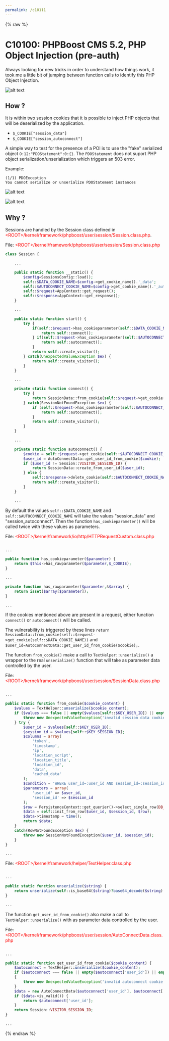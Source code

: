 ```yaml
---
permalink: /c10111
---
```

{% raw %}
# C10100: PHPBoost CMS 5.2, PHP Object Injection (pre-auth)

Always looking for new tricks in order to understand how things work, it took me a little bit of jumping between function calls to identify this PHP Object Injection.

![alt text](../captures/c22_0.png "Figure 1: PHP Object Injection 3")

## How ?

It is within two session cookies that it is possible to inject PHP objects that will be deserialized by the application.

- `$_COOKIE["session_data"]`
- `$_COOKIE["session_autoconnect"]`

A simple way to test for the presence of a POI is to use the "fake" serialized object `O:12:"PDOStatement":0:{}`. The `PDOStatement` does not suport PHP object serialization/unserialization which triggers an 503 error.

Example:
```
(1/1) PDOException
You cannot serialize or unserialize PDOStatement instances
```

![alt text](../captures/c22_1.png "Figure 1: PHP Object Injection 2")

![alt text](../captures/c22_2.png "Figure 2: PHP Object Injection 3")

## Why ?

Sessions are handled by the Session class defined in <span style="color:red">\<ROOT\>/kernel/framework/phpboost/user/session/Session.class.php</span>.

File: <span style="color:red">\<ROOT\>/kernel/framework/phpboost/user/session/Session.class.php</span>
```php
class Session {

    ...

    public static function __static() {
        $config=SessionsConfig::load();
        self::$DATA_COOKIE_NAME=$config->get_cookie_name().'_data';
        self::$AUTOCONNECT_COOKIE_NAME=$config->get_cookie_name().'_autoconnect';
        self::$request=AppContext::get_request();
        self::$response=AppContext::get_response();
    }

    ...

    public static function start() {
        try {
            if(self::$request->has_cookieparameter(self::$DATA_COOKIE_NAME)) {
                return self::connect();
            } if(self::$request->has_cookieparameter(self::$AUTOCONNECT_COOKIE_NAME)) {
                return self::autoconnect();
            }
            return self::create_visitor();
        } catch(UnexpectedValueException $ex) {
            return self::create_visitor();
        }
    }

    ...

    private static function connect() {
        try {
            return SessionData::from_cookie(self::$request->get_cookie(self::$DATA_COOKIE_NAME));
        } catch(SessionNotFoundException $ex) {
            if (self::$request->has_cookieparameter(self::$AUTOCONNECT_COOKIE_NAME)) {
                return self::autoconnect();
            }
            return self::create_visitor();
        }
    }

    ...

    private static function autoconnect() {
        $cookie = self::$request->get_cookie(self::$AUTOCONNECT_COOKIE_NAME);
        $user_id = AutoConnectData::get_user_id_from_cookie($cookie);
        if ($user_id != Session::VISITOR_SESSION_ID) {
            return SessionData::create_from_user_id($user_id);
        } else {
            self::$response->delete_cookie(self::$AUTOCONNECT_COOKIE_NAME);
            return self::create_visitor();
        }
    }

    ...

```

By default the values `self::$DATA_COOKIE_NAME` and `self::$AUTOCONNECT_COOKIE_NAME` will take the values "session_data" and "session_autoconnect". Then the function `has_cookieparameter()` will be called twice with these values as parameters.

File: <span style="color:red">\<ROOT\>/kernel/framework/io/http/HTTPRequestCustom.class.php</span>
```php

...

public function has_cookieparameter($parameter) {
    return $this->has_rawparameter($parameter,$_COOKIE);
}

...

private function has_rawparameter($parameter,&$array) {
    return isset($array[$parameter]);
}

...

```

If the cookies mentioned above are present in a request, either function `connect()` or `autoconnect()` will be called.

The vulnerability is triggered by these lines `return SessionData::from_cookie(self::$request->get_cookie(self::$DATA_COOKIE_NAME))` and `$user_id=AutoConnectData::get_user_id_from_cookie($cookie);`.

The function `from_cookie()` make a call to `TextHelper::unserialize()` a wrapper to the real `unserialize()` function that will take as parameter data controlled by the user.

File: <span style="color:red">\<ROOT\>/kernel/framework/phpboost/user/session/SessionData.class.php</span>
```php

...

public static function from_cookie($cookie_content) {
    $values = TextHelper::unserialize($cookie_content);
    if ($values === false || empty($values[self::$KEY_USER_ID]) || empty($values[self::$KEY_SESSION_ID])){
        throw new UnexpectedValueException('invalid session data cookie content: "' . $cookie_content . '"');
    } try {
        $user_id = $values[self::$KEY_USER_ID];
        $session_id = $values[self::$KEY_SESSION_ID];
        $columns = array(
            'token',
            'timestamp',
            'ip',
            'location_script',
            'location_title',
            'location_id',
            'data',
            'cached_data'
        );
        $condition = 'WHERE user_id=:user_id AND session_id=:session_id';
        $parameters = array(
            'user_id' => $user_id,
            'session_id' => $session_id
        );
        $row = PersistenceContext::get_querier()->select_single_row(DB_TABLE_SESSIONS, $columns, $condition, $parameters);
        $data = self::init_from_row($user_id, $session_id, $row);
        $data->timestamp = time();
        return $data;
    }
    catch(RowNotFoundException $ex) {
        throw new SessionNotFoundException($user_id, $session_id);
    }
}

...

```

File: <span style="color:red">\<ROOT\>/kernel/framework/helper/TextHelper.class.php</span>
```php

...

public static function unserialize($string) {
    return unserialize(self::is_base64($string)?base64_decode($string):$string);
}

...

```

The function `get_user_id_from_cookie()` also make a call to `TextHelper::unserialize()` with as parameter data controlled by the user.

File: <span style="color:red">\<ROOT\>/kernel/framework/phpboost/user/session/AutoConnectData.class.php</span>
```php

...

public static function get_user_id_from_cookie($cookie_content) {
    $autoconnect = TextHelper::unserialize($cookie_content);
    if ($autoconnect === false || empty($autoconnect['user_id']) || empty($autoconnect['key']))
    {
        throw new UnexpectedValueException('invalid autoconnect cookie content: "' . $cookie_content . '"');
    }
    $data = new AutoConnectData($autoconnect['user_id'], $autoconnect['key']);
    if ($data->is_valid()) {
        return $autoconnect['user_id'];
    }
    return Session::VISITOR_SESSION_ID;
}

...

```
{% endraw %}